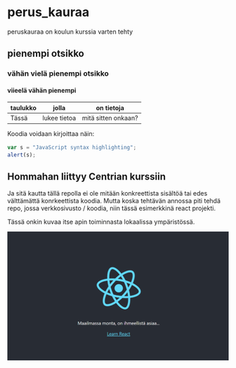 # perus_kauraa
peruskauraa on koulun kurssia varten tehty

## pienempi otsikko

### vähän vielä pienempi otsikko

#### viieelä vähän pienempi
| taulukko| jolla | on tietoja| 
| ---| --- | --- | 
| Tässä  | lukee tietoa | mitä sitten onkaan?| 

Koodia voidaan kirjoittaa näin: 

```javascript
var s = "JavaScript syntax highlighting";
alert(s);
```



## Hommahan liittyy Centrian kurssiin 
Ja sitä kautta tällä repolla ei ole mitään konkreettista sisältöä tai edes välttämättä konrkeettista koodia. 
Mutta koska tehtävän annossa piti tehdä repo, jossa verkkosivusto / koodia, niin tässä esimerkkinä react projekti. 

Tässä onkin kuvaa itse apin toiminnasta lokaalissa ympäristössä. 

![Screenshot](./my-app/img/react-toiminnassa.png)
